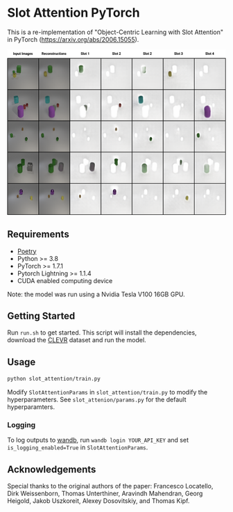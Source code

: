 # Slot Attention PyTorch

This is a re-implementation of "Object-Centric Learning with Slot Attention" in PyTorch (https://arxiv.org/abs/2006.15055).

![Outputs of our slot attention model. This image demonstrates the models ability to divide objects (or parts of objects) into slots.](./slot_attention_results.png)

## Requirements

- [Poetry](https://python-poetry.org/docs/)
- Python >= 3.8
- PyTorch >= 1.7.1
- Pytorch Lightning >= 1.1.4
- CUDA enabled computing device

Note: the model was run using a Nvidia Tesla V100 16GB GPU.

## Getting Started

Run `run.sh` to get started. This script will install the dependencies, download the [CLEVR](https://cs.stanford.edu/people/jcjohns/clevr/) dataset and run the model.

## Usage

```bash
python slot_attention/train.py
```

Modify `SlotAttentionParams` in `slot_attention/train.py` to modify the hyperparameters. See `slot_attenion/params.py` for the default hyperparamters.

### Logging

To log outputs to [wandb](https://wandb.ai/home), run `wandb login YOUR_API_KEY` and set `is_logging_enabled=True` in `SlotAttentionParams`.

## Acknowledgements

Special thanks to the original authors of the paper: Francesco Locatello, Dirk Weissenborn, Thomas Unterthiner, Aravindh Mahendran, Georg Heigold, Jakob Uszkoreit, Alexey Dosovitskiy, and Thomas Kipf.
